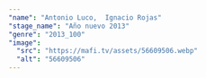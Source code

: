 ```yaml
---
"name": "Antonio Luco,  Ignacio Rojas"
"stage_name": "Año nuevo 2013"
"genre": "2013_100"
"image":
  "src": "https://mafi.tv/assets/56609506.webp"
  "alt": "56609506"
---
```

